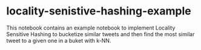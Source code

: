 # locality-senistive-hashing-example

This notebook contains an example notebook to implement Locality Sensitive Hashing to bucketize similar tweets and then find the most similar tweet to a given one in a buket with k-NN.
